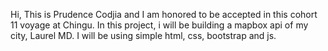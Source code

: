Hi,  This is Prudence Codjia and I am honored to be accepted in this cohort 11 voyage at Chingu.
In this project, i will be building a mapbox api of my city, Laurel MD. I will be using simple html, css, bootstrap and js.
